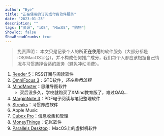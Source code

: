 ```yaml
---
author: "Bye"
title: "正在使用的订阅或付费软件服务"
date: "2023-01-23"
description: ""
tags: ["资源", "iOS", "MacOS", "购物"]
ShowToc: false
ShowBreadCrumbs: true
---
```


> 免责声明： 本文只是记录个人的所**正在使用**的软件服务（大部分都是iOS/MacOS平台），并不构成任何推广成分，我们每个人都应该根据自己情况与习惯选择合适的服务（避免冲动消费）。

1. [Reeder 5](https://www.reederapp.com/)：RSS订阅与阅读软件
2. [OmniFocus 3](https://www.omnigroup.com/omnifocus)：GTD软件，_还在熟悉流程_
3. [MindMaster](https://www.edrawsoft.cn/mindmaster/)：思维导图软件
    * 买后没多久，学校就购买了XMind教育版了，难过QAQ...
4. [MarginNote 3](https://www.marginnote.com/chinese/home)：PDF电子阅读与笔记整理软件
5. [Streaks](https://apps.apple.com/cn/app/streaks/id963034692)：习惯养成软件
6. Apple Music
7. [Cubox Pro](https://cubox.cc/)：信息收集和管理
8. [MoneyThings](https://apps.apple.com/cn/app/moneythings-%E8%AE%B0%E8%B4%A6/id1549694221)：记账软件
9. [Parallels Desktop](https://www.parallels.cn/)：MacOS上的虚拟机软件
